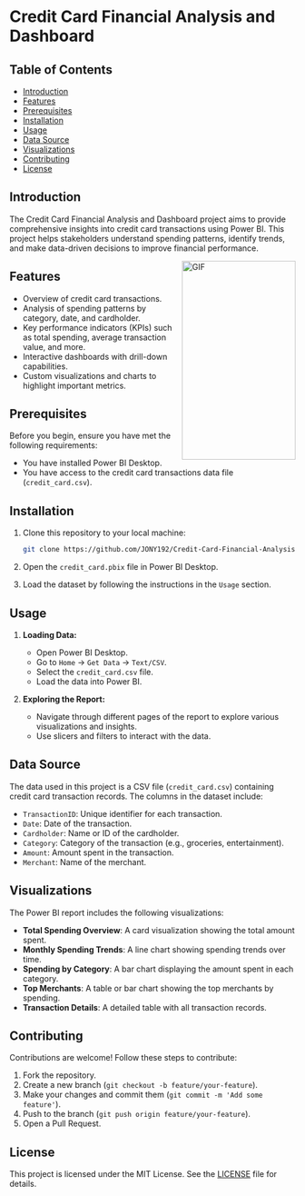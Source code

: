 # Credit Card Financial Analysis and Dashboard

## Table of Contents

- [Introduction](#introduction)
- [Features](#features)
- [Prerequisites](#prerequisites)
- [Installation](#installation)
- [Usage](#usage)
- [Data Source](#data-source)
- [Visualizations](#visualizations)
- [Contributing](#contributing)
- [License](#license)

## Introduction

The Credit Card Financial Analysis and Dashboard project aims to provide comprehensive insights into credit card transactions using Power BI. This project helps stakeholders understand spending patterns, identify trends, and make data-driven decisions to improve financial performance.


<img align="right" alt="GIF" src="https://static.bankbazaar.com/images/landing/loading-credit-tracker-v3.gif" width="200" height="350"/>

## Features

- Overview of credit card transactions.
- Analysis of spending patterns by category, date, and cardholder.
- Key performance indicators (KPIs) such as total spending, average transaction value, and more.
- Interactive dashboards with drill-down capabilities.
- Custom visualizations and charts to highlight important metrics.

## Prerequisites

Before you begin, ensure you have met the following requirements:
- You have installed Power BI Desktop.
- You have access to the credit card transactions data file (`credit_card.csv`).

## Installation

1. Clone this repository to your local machine:

    ```bash
    git clone https://github.com/JONY192/Credit-Card-Financial-Analysis-and-Dashbord.git
    ```

2. Open the `credit_card.pbix` file in Power BI Desktop.

3. Load the dataset by following the instructions in the `Usage` section.

## Usage

1. **Loading Data:**
    - Open Power BI Desktop.
    - Go to `Home` -> `Get Data` -> `Text/CSV`.
    - Select the `credit_card.csv` file.
    - Load the data into Power BI.

2. **Exploring the Report:**
    - Navigate through different pages of the report to explore various visualizations and insights.
    - Use slicers and filters to interact with the data.

## Data Source

The data used in this project is a CSV file (`credit_card.csv`) containing credit card transaction records. The columns in the dataset include:
- `TransactionID`: Unique identifier for each transaction.
- `Date`: Date of the transaction.
- `Cardholder`: Name or ID of the cardholder.
- `Category`: Category of the transaction (e.g., groceries, entertainment).
- `Amount`: Amount spent in the transaction.
- `Merchant`: Name of the merchant.

## Visualizations

The Power BI report includes the following visualizations:
- **Total Spending Overview**: A card visualization showing the total amount spent.
- **Monthly Spending Trends**: A line chart showing spending trends over time.
- **Spending by Category**: A bar chart displaying the amount spent in each category.
- **Top Merchants**: A table or bar chart showing the top merchants by spending.
- **Transaction Details**: A detailed table with all transaction records.

## Contributing

Contributions are welcome! Follow these steps to contribute:
1. Fork the repository.
2. Create a new branch (`git checkout -b feature/your-feature`).
3. Make your changes and commit them (`git commit -m 'Add some feature'`).
4. Push to the branch (`git push origin feature/your-feature`).
5. Open a Pull Request.

## License

This project is licensed under the MIT License. See the [LICENSE](LICENSE) file for details.
